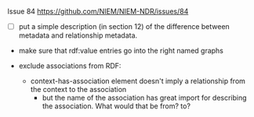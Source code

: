Issue 84 <https://github.com/NIEM/NIEM-NDR/issues/84>

- [ ] put a simple description (in section 12) of the difference between metadata and relationship metadata.

- make sure that rdf:value entries go into the right named graphs

- exclude associations from RDF:
  - context-has-association element doesn't imply a relationship from the context to the association
    - but the name of the association has great import for describing the association. What would that be from? to?
    
    
